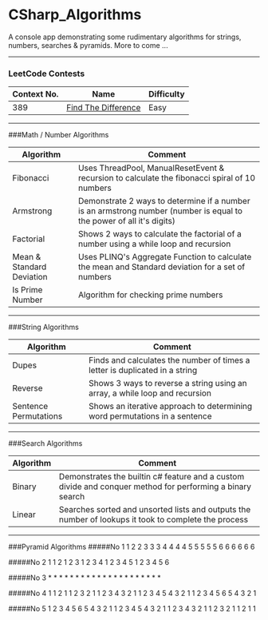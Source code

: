 # CSharp_Algorithms
A console app demonstrating some rudimentary algorithms for strings, numbers, searches &amp; pyramids. More to come ...

---
### LeetCode Contests
|Context No.|Name|Difficulty|
|-----------|----|-----------|
|389|[Find The Difference](https://leetcode.com/contest/2/problems/find-the-difference/)|Easy|

---

###Math / Number Algorithms

| Algorithm | Comment |
| --------- | ------- |
| Fibonacci | Uses ThreadPool, ManualResetEvent & recursion to calculate the fibonacci spiral of 10 numbers |
| Armstrong | Demonstrate 2 ways to determine if a number is an armstrong number (number is equal to the power of all it's digits)
| Factorial | Shows 2 ways to calculate the factorial of a number using a while loop and recursion |
|Mean & Standard Deviation | Uses PLINQ's Aggregate Function to calculate the mean and Standard deviation for a set of numbers |
| Is Prime Number | Algorithm for checking prime numbers |

---

###String Algorithms

| Algorithm | Comment |
| --------- | ------- |
| Dupes | Finds and calculates the number of times a letter is duplicated in a string |
| Reverse | Shows 3 ways to reverse a string using an array, a while loop and recursion |
| Sentence Permutations | Shows an iterative approach to determining word permutations in a sentence |

---

###Search Algorithms

| Algorithm | Comment |
| --------- | ------- |
| Binary | Demonstrates the builtin c# feature and a custom divide and conquer method for performing a binary search|
| Linear | Searches sorted and unsorted lists and outputs the number of lookups it took to complete the process  |

---

###Pyramid Algorithms
#####No 1
         1
        2 2 
       3 3 3 
      4 4 4 4 
     5 5 5 5 5 
    6 6 6 6 6 6 

#####No 2
         1 
        1 2 
       1 2 3 
      1 2 3 4 
     1 2 3 4 5 
    1 2 3 4 5 6 

#####No 3
         * 
        * * 
       * * * 
      * * * * 
     * * * * * 
    * * * * * * 


#####No 4
                1 
              1 2 1 
            1 2 3 2 1 
          1 2 3 4 3 2 1 
        1 2 3 4 5 4 3 2 1 
      1 2 3 4 5 6 5 4 3 2 1 

#####No 5
      1 2 3 4 5 6 5 4 3 2 1 
        1 2 3 4 5 4 3 2 1 
          1 2 3 4 3 2 1 
            1 2 3 2 1 
              1 2 1 
                1 
                
